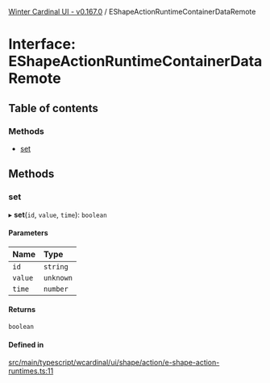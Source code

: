 [Winter Cardinal UI - v0.167.0](../index.md) / EShapeActionRuntimeContainerDataRemote

# Interface: EShapeActionRuntimeContainerDataRemote

## Table of contents

### Methods

- [set](EShapeActionRuntimeContainerDataRemote.md#set)

## Methods

### set

▸ **set**(`id`, `value`, `time`): `boolean`

#### Parameters

| Name | Type |
| :------ | :------ |
| `id` | `string` |
| `value` | `unknown` |
| `time` | `number` |

#### Returns

`boolean`

#### Defined in

[src/main/typescript/wcardinal/ui/shape/action/e-shape-action-runtimes.ts:11](https://github.com/winter-cardinal/winter-cardinal-ui/blob/v0.167.0/src/main/typescript/wcardinal/ui/shape/action/e-shape-action-runtimes.ts#L11)
